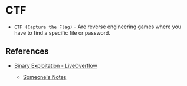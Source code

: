 # CTF

* `CTF (Capture the Flag)` - Are reverse engineering games where you have to find a specific file or password.

## References

* [Binary Exploitation - LiveOverflow](https://www.youtube.com/playlist?list=PLhixgUqwRTjxglIswKp9mpkfPNfHkzyeN)

    * [Someone's Notes](https://github.com/Kan1shka9/Binary-Hacking-Course)
